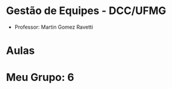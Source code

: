# Gestão de Equipes - DCC/UFMG

- Professor: Martin Gomez Ravetti

# Aulas

# Meu Grupo: 6

<!-- JOAO GABRIEL DE OLIVEIRA BICALHO
HENRIQUE CHEIK FREIRE CABRAL
FELIPE CADAR CHAMONE
JOAO VITOR TAVARES DE ALMEIDA TRINDADE
GABRIEL ALVES EVANGELISTA
GUSTAVO LELIS VERGARA
THIAGO MORAIS ARAUJO -->